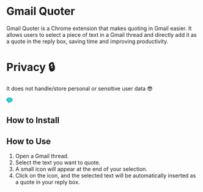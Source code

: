 # Gmail Quoter

Gmail Quoter is a Chrome extension that makes quoting in Gmail easier. It allows users to select a piece of text in a Gmail thread and directly add it as a quote in the reply box, saving time and improving productivity.

# Privacy :lock:

It does not handle/store personal or sensitive user data :sunglasses:

![Icon](images/quotes-16.png)

## How to Install


## How to Use

1. Open a Gmail thread.
2. Select the text you want to quote.
3. A small icon will appear at the end of your selection.
4. Click on the icon, and the selected text will be automatically inserted as a quote in your reply box.

